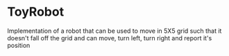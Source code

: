 # ToyRobot
Implementation of a robot that can be used to move in 5X5 grid such that it doesn't fall off the grid and can move, turn left, turn right and report it's position 
